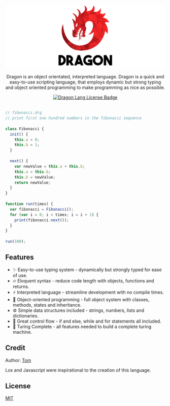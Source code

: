<div align="center">
  <img alt="Dragon Lang Logo" src="./docs/logo.png"></img>

  <p>Dragon is an object orientated, interpreted language. Dragon is a quick and easy-to-use scripting language, that employs dynamic but strong typing and object oriented programming to make programming as nice as possible.</p>

  <a href="./LICENSE">
    <img alt="Dragon Lang License Badge" src="https://img.shields.io/badge/license-MIT-blue"></img>
  </a>
</div>

<br>

```js
// fibonacci.drg
// print first one hundred numbers in the fibonacci sequence

class Fibonacci {
  init() {
    this.a = 0;
    this.b = 1;
  }

  next() {
    var newValue = this.a + this.b;
    this.a = this.b;
    this.b = newValue;
    return newValue;
  }
}

function run(times) {
  var fibonacci = Fibonacci();
  for (var i = 0; i < times; i = i + 1) {
    print(fibonacci.next());
  }
}

run(100);
```

## Features

- ✨ Easy-to-use typing system - dynamically but strongly typed for ease of use.
- 🔥 Eloquent syntax - reduce code length with objects, functions and returns.
- ⚡️ Interpreted language - streamline development with no compile times.
- 🔧 Object-oriented programming - full object system with classes, methods, states and inheritance.
- ⚙️ Simple data structures included - strings, numbers, lists and dictionaries.
- 🧠 Great control flow - if and else, while and for statements all included.
- 🤖 Turing Complete - all features needed to build a complete turing machine.

<!--
## Installation and Usage

You can install Dragon through the NPM:

```
$ npm i -g dragon-lang
```

Executing a file using Dragon:

```
$ dragon test.drg
```

Using the Dragon shell:

```
$ dragon
```
-->

## Credit

Author: [Tom](https://github.com/TomPrograms)

Lox and Javascript were inspirational to the creation of this language.

## License

[MIT](LICENSE)
